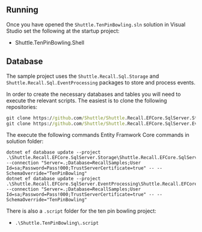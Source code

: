 ## Running

Once you have opened the `Shuttle.TenPinBowling.sln` solution in Visual Studio set the following at the startup project:

- Shuttle.TenPinBowling.Shell

## Database

The sample project uses the `Shuttle.Recall.Sql.Storage` and `Shuttle.Recall.Sql.EventProcessing` packages to store and process events.

In order to create the necessary databases and tables you will need to execute the relevant scripts.  The easiest is to clone the following repositories:

```cmd
git clone https://github.com/Shuttle/Shuttle.Recall.EFCore.SqlServer.Storage
git clone https://github.com/Shuttle/Shuttle.Recall.EFCore.SqlServer.EventProcessing
```

The execute the following commands Entity Framwork Core commands in solution folder:

```
dotnet ef database update --project .\Shuttle.Recall.EFCore.SqlServer.Storage\Shuttle.Recall.EFCore.SqlServer.Storage.csproj --connection "Server=.;Database=RecallSamples;User Id=sa;Password=Pass!000;TrustServerCertificate=true" -- --SchemaOverride="TenPinBowling"
dotnet ef database update --project .\Shuttle.Recall.EFCore.SqlServer.EventProcessing\Shuttle.Recall.EFCore.SqlServer.EventProcessing.csproj --connection "Server=.;Database=RecallSamples;User Id=sa;Password=Pass!000;TrustServerCertificate=true" -- --SchemaOverride="TenPinBowling"
```

There is also a `.script` folder for the ten pin bowling project:

- `.\Shuttle.TenPinBowling\.script`
